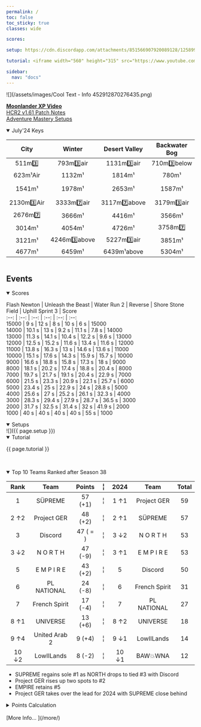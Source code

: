 ```yaml
---
permalink: /
toc: false
toc_sticky: true
classes: wide

scores: 

setup: https://cdn.discordapp.com/attachments/851566907920089128/1258997774624489502/Image.png?ex=668a148c&is=6688c30c&hm=2aff05eef9fce2acc48edf62d20a1026db28187f5d48cfc69f32f1da3b931ee8&

tutorial: <iframe width="560" height="315" src="https://www.youtube.com/embed/nNC3dCliOIE?si=26Vq4HSWcG2OjBQl&amp;start=237" title="YouTube video player" frameborder="0" allow="accelerometer; autoplay; clipboard-write; encrypted-media; gyroscope; picture-in-picture; web-share" referrerpolicy="strict-origin-when-cross-origin" allowfullscreen></iframe>

sidebar:
  nav: "docs"
---
```

![](/assets/images/Cool Text - Info 452912870276435.png)  

<!--
![](https://cdn.discordapp.com/attachments/806343355264401478/848994894865104896/cooltext385495335534000.png)  

<details  markdown="block">
  <summary>
    Table of contents
  </summary>
  {: .text-delta }
1. TOC
{:toc} 
</details> -->  

[**Moonlander XP Video**](http://www.youtube.com/watch?v=ATDNgvF0XhQ)  
[HCR2 v1.61 Patch Notes](https://fingersoft.com/news/2024/05/20/patch-notes-hcr2-v1-61-0/)  
[Adventure Mastery Setups](https://reference.hcr2info.com/more/#adventures)  

	
<details  markdown="block" open>
  <summary> 
   July'24 Keys
  </summary>  

**City** | **Winter** | **Desert Valley** | **Backwater Bog** | **Cuptown**
:--: | :--: | :--: | :--: | :--:
511m3️⃣ | 793m3️⃣air | 1131m3️⃣air | 710m3️⃣below | 420m3️⃣above
623m¹Air | 1132m¹ | 1814m¹ | 780m¹ | 457m¹above
1541m¹ | 1978m¹ | 2653m¹ | 1587m¹ | 1087m¹below air
2130m3️⃣Air | 3333m7️⃣air | 3117m7️⃣above | 3179m3️⃣air | 1850m¹
2676m7️⃣ | 3666m¹ | 4416m¹ | 3566m¹ | 1988m7️⃣air
3014m¹ | 4054m¹ | 4726m¹ | 3758m7️⃣ | 2118m¹
3121m¹ | 4246m3️⃣above | 5227m3️⃣air | 3851m¹ | 2168m3️⃣above
4677m¹ | 6459m¹ | 6439m¹above | 5304m¹ | 3741m¹
	
![]()
  
</details>  

## Events  

<details  markdown="block" open>
  <summary> 
   Scores
  </summary>  
	
Flash Newton | Unleash the Beast | Water Run 2 | Reverse | Shore Stone Field | Uphill Sprint 3 | Score  
:--: | :--: | :--: | :--: | :--:  | :--:   
15000 | 9 s | 12 s | 8 s | 10 s | 6 s | 15000  
14000 | 10.1 s | 13 s | 9.2 s | 11.1 s | 7.8 s | 14000  
13000 | 11.3 s | 14.1 s | 10.4 s | 12.2 s | 9.6 s | 13000  
12000 | 12.5 s | 15.2 s | 11.6 s | 13.4 s | 11.6 s | 12000  
11000 | 13.8 s | 16.3 s | 13 s | 14.6 s | 13.6 s | 11000  
10000 | 15.1 s | 17.6 s | 14.3 s | 15.9 s | 15.7 s | 10000  
9000 | 16.6 s | 18.8 s | 15.8 s | 17.3 s | 18 s | 9000  
8000 | 18.1 s | 20.2 s | 17.4 s | 18.8 s | 20.4 s | 8000  
7000 | 19.7 s | 21.7 s | 19.1 s | 20.4 s | 22.9 s | 7000  
6000 | 21.5 s | 23.3 s | 20.9 s | 22.1 s | 25.7 s | 6000  
5000 | 23.4 s | 25 s | 22.9 s | 24 s | 28.8 s | 5000  
4000 | 25.6 s | 27 s | 25.2 s | 26.1 s | 32.3 s | 4000  
3000 | 28.3 s | 29.4 s | 27.9 s | 28.7 s | 36.5 s | 3000  
2000 | 31.7 s | 32.5 s | 31.4 s | 32 s | 41.9 s | 2000  
1000 | 40 s | 40 s | 40 s | 40 s | 55 s | 1000  
  
<!-- ![]({{ page.scores }})  -->
  	
</details>  


<details  markdown="block" open>
  <summary> 
   Setups
  </summary>
![]({{ page.setup }})  

</details>

<details  markdown="block" open>
  <summary> 
   Tutorial
  </summary>

{{ page.tutorial }}  

&nbsp;
</details>


<details  markdown="block" open>
  <summary> 
   Top 10 Teams Ranked after Season 38
  </summary>

Rank | Team | Points |  ╎  | 2024 | Team | Total  
:--: | :--: | :--: | :--: | :--: | :--: | :--:  
1 | SÜPREME | 57 (+1) |  ╎  | 1  ↑1 | Project GER | 59  
2 ↑2 | Project GER | 48 (+2) |  ╎  | 2  ↑1 | SÜPREME | 57  
3 | Discord | 47 ( = ) |  ╎  | 3  ↓2 | N O R T H | 53  
3 ↓2 | N O R T H | 47 (-9) |  ╎  | 3  ↑1 | E M P I R E | 53  
5 | E M P I R E | 43 (+2) |  ╎  | 5 | Discord | 50  
6 | PL NATIONAL | 24 (-8) |  ╎  | 6 | French Spirit | 31  
7 | French Spirit | 17 (-4) |  ╎  | 7 | PL NATIONAL | 27  
8 ↑1 | UNIVERSE | 13 (+6) |  ╎  | 8  ↑2 | UNIVERSE | 18  
9 ↑4 | United Arab 2 | 9 (+4) |  ╎  | 9  ↓1 | LowIILands | 14  
10 ↓2 | LowIILands | 8 (-2) |  ╎  | 10  ↓1 | BAW💥WNA | 12  

- SUPREME regains sole #1 as NORTH drops to tied #3 with Discord
- Project GER rises up two spots to #2
- EMPIRE retains #5
- Project GER takes over the lead for 2024 with SUPREME close behind

<details markdown="block" >  
  <summary>  
      Points Calculation  
  </summary>  
  
{% capture notice-3 %}	
One season of ~15 matches is just not enough to determine the best HCR2 team.  So I came up with a simple method that takes into account placings from previous seasons.  This should provide a more stable and accurate ranking.  Teams do change over time, so I felt that placings in previous seasons should be less relevant as time passes by (this is not applied for the calendar year total where each prior month in the year is given the same number of points as the most recent season.)
- **Most recent season**: 1st=12 points, 2nd=11 points, 3rd=10 points, … 12th = 1 point
- **Previous season**: 1st=11 points, 2nd=10 points, 3rd=9points, … 11th = 1 point
- **Two seasons ago**: 1st=10 points, 2nd=9 points, 3rd=8points, … 10th = 1 point
I.e. reducing by 1 point the value of each placement for every previous season.  Accordingly, seasons played more than a year ago will not count.
	
In table format: Points awarded according to final placement in previous seasons, where 0 was the final ranks in the last full season,  -1 is one season before, etc. 
```
Season ┃  1  2  3  4  5  6  7  8  9 10 11 12
━━━━━━━╋━━━━━━━━━━━━━━━━━━━━━━━━━━━━━━━━━━━━━
   0   ┃ 12 11 10  9  8  7  6  5  4  3  2  1
  -1   ┃ 11 10  9  8  7  6  5  4  3  2  1
  -2   ┃ 10  9  8  7  6  5  4  3  2  1
  -3   ┃  9  8  7  6  5  4  3  2  1
  -4   ┃  8  7  6  5  4  3  2  1
  -5   ┃  7  6  5  4  3  2  1
  -6   ┃  6  5  4  3  2  1
  -7   ┃  5  4  3  2  1
  -8   ┃  4  3  2  1
  -9   ┃  3  2  1
  -10  ┃  2  1
  -11  ┃  1
```
{% endcapture %}

<div class="notice">{{ notice-3 | markdownify }}</div>

 </details>  
&nbsp;  
</details> 
[More Info… ](/more/)
